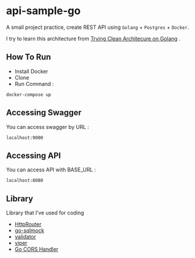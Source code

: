 
# api-sample-go
A small project practice, create REST API using `Golang` + `Postgres` + `Docker`.

I try to learn this architecture from [Trying Clean Architecure on Golang](https://hackernoon.com/golang-clean-archithecture-efd6d7c43047) .


## How To Run
- Install Docker
- Clone
- Run Command :
```
docker-compose up
```

## Accessing Swagger
You can access swagger by URL :
```
localhost:9000
```

## Accessing API
You can access API with BASE_URL :
```
localhost:8080
```

## Library
Library that I've used for coding
- [HttpRouter](https://github.com/julienschmidt/httprouter)
- [go-sqlmock](https://gopkg.in/DATA-DOG/go-sqlmock.v1)
- [validator](https://github.com/go-playground/validator)
- [viper](https://github.com/spf13/viper)
- [Go CORS Handler](https://github.com/rs/cors)

